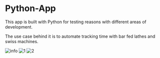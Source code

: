 # Python-App
This app is built with Python for testing reasons with different areas of development.

The use case behind it is to automate tracking time with bar fed lathes and swiss machines.

![info](https://user-images.githubusercontent.com/1377047/184508726-4fe579e6-a078-4c12-94e5-eacc998d3108.png)
![1](https://user-images.githubusercontent.com/1377047/184508824-89a8f3e7-a04e-4cf7-b5ed-5fc203dab0b4.png)
![2](https://user-images.githubusercontent.com/1377047/184508826-0676796c-a5b1-4776-917f-781984e3c692.png)
